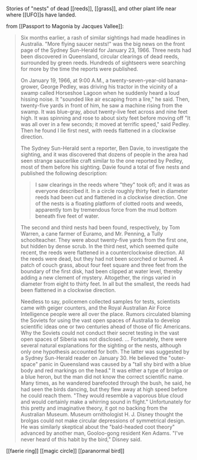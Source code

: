 Stories of "nests" of dead [[reeds]], [[grass]], and other plant life near where [[UFO]]s have landed.

from [[Passport to Magonia by Jacques Vallee]]:
> Six months earlier, a rash of similar sightings had made headlines in Australia. "More flying saucer nests!" was the big news on the front page of the Sydney Sun-Herald for January 23, 1966. Three nests had been discovered in Queensland, circular clearings of dead reeds, surrounded by green reeds. Hundreds of sightseers were searching for more by the time the reports were published.
> 
> On January 19, 1966, at 9:00 A.M., a twenty-seven-year-old banana-grower, George Pedley, was driving his tractor in the vicinity of a swamp called Horseshoe Lagoon when he suddenly heard a loud hissing noise. It "sounded like air escaping from a lire," he said. Then, twenty-five yards in front of him, he saw a machine rising from the swamp. It was blue-gray, about twenty-live feet across and nine feet high. It was spinning and rose to about sixty feet before moving off "It was all over in a few seconds; it moved at terrific speed," said Pedley. Then he found I lie first nest, with reeds flattened in a clockwise direction.
> 
> The Sydney Sun-Herald sent a reporter, Ben Davie, to investigate the sighting, and it was discovered that dozens of people in the area had seen strange saucerlike craft similar to the one reported by Pedley, most of them before his sighting. Davie found a total of five nests and published the following description:
>
>> I saw clearings in the reeds where "they" took ofl; and it was as everyone described it. In a circle roughly thirty feet in diameter reeds had been cut and flattened in a clockwise direction. One of the nests is a floating platform of clotted roots and weeds, apparently tom by tremendous force from the mud bottom beneath five feet of water.
> 
> The second and third nests had been found, respectively, by Tom Warren, a cane farmer of Euramo, and Mr. Penning, a Tully schoolteacher. They were about twenty-five yards from the first one, but hidden by dense scrub. In the third nest, which seemed quite recent, the reeds were flattened in a counterclockwise direction. All the reeds were dead, but they had not been scorched or burned. A patch of couch grass, about four feet square and three feet from the boundary of the first disk, had been clipped at water level, thereby adding a new clement of mystery. Altogether, the rings varied in diameter from eight to thirty feet. In all but the smallest, the reeds had been flattened in a clockwise direction.
> 
> Needless to say, policemen collected samples for tests, scientists came with geiger counters, and the Royal Australian Air Force Intelligence people were all over the place. Rumors circulated blaming the Soviets for using the vast open spaces of Australia to develop scientific ideas one or two centuries ahead of those of flic Americans. Why the Soviets could not conduct their secret testing in the vast open spaces of Siberia was not disclosed.
> ...
> Fortunately, there were several natural explanations for the sighting or the nests, although only one hypothesis accounted for both. The latter was suggested by a Sydney Sun-Herald reader on January 30. He believed the "outer-space" panic in Queensland was caused by a "tall shy bird with a blue body and red markings on the head." It was either a type of brolga or a blue heron, but the man did not know the correct scientific name. Many times, as he wandered barefooted through the bush, he said, he had seen the birds dancing, but they flew away at high speed before he could reach them. "They would resemble a vaporous blue cloud and would certainly make a whirring sound in flight." Unfortunately for this pretty and imaginative theory, it got no backing from the Australian Museum. Museum ornithologist H. J. Disney thought the brolgas could not make circular depressions of symmetrical design. He was similarly skeptical about the "bald-headed coot theory" advanced by another man, Gooloo-gong resident Ken Adams. "I've never heard of this habit by the bird," Disney said.



[[faerie ring]] [[magic circle]] [[paranormal bird]]